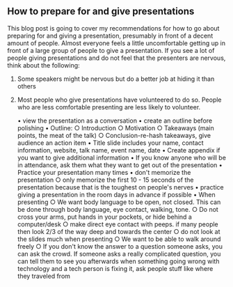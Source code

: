 ## How to prepare for and give presentations
This blog post is going to cover my recommendations for how to go about preparing for and giving a presentation, presumably in front of a decent amount of people. Almost everyone feels a little uncomfortable getting up in front of a large group of people to give a presentation. If you see a lot of people giving presentations and do not feel that the presenters are nervous, think about the following:
1. Some speakers might be nervous but do a better job at hiding it than others  
1. Most people who give presentations have volunteered to do so. People who are less comfortable presenting are less likely to volunteer. 

	• view the presentation as a conversation
	• create an outline before polishing
	• Outline:
		○ Introduction
		○ Motivation
		○ Takeaways (main points, the meat of the talk)
		○ Conclusion-re-hash takeaways, give audience an action item
	• Title slide includes your name, contact information, website, talk name, event name, date
	• Create appendix if you want to give additional information
	• If you know anyone who will be in attendance, ask them what they want to get out of the presentation
	• Practice your presentation many times
	• don't memorize the presentation
		○ only memorize the first 10 - 15 seconds of the presentation because that is the toughest on people's nerves
	• practice giving a presentation in the room days in advance if possible
	• When presenting
		○ We want body language to be open, not closed. This can be done through body language, eye contact, walking, tone.
		○ Do not cross your arms, put hands in your pockets, or hide behind a computer/desk
		○ make direct eye contact with peeps. if many people then look 2/3 of the way deep and towards the center
		○ do not look at the slides much when presenting
		○ We want to be able to walk around freely
		○ If you don't know the answer to a question someone asks, you can ask the crowd. If someone asks a really complicated question, you can tell them to see you afterwards
when something going wrong with technology and a tech person is fixing it, ask people stuff like where they traveled from
